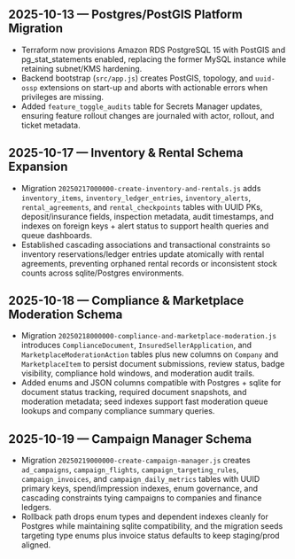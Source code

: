 ## 2025-10-13 — Postgres/PostGIS Platform Migration
- Terraform now provisions Amazon RDS PostgreSQL 15 with PostGIS and pg_stat_statements enabled, replacing the former MySQL instance while retaining subnet/KMS hardening.
- Backend bootstrap (`src/app.js`) creates PostGIS, topology, and `uuid-ossp` extensions on start-up and aborts with actionable errors when privileges are missing.
- Added `feature_toggle_audits` table for Secrets Manager updates, ensuring feature rollout changes are journaled with actor, rollout, and ticket metadata.

## 2025-10-17 — Inventory & Rental Schema Expansion
- Migration `20250217000000-create-inventory-and-rentals.js` adds `inventory_items`, `inventory_ledger_entries`, `inventory_alerts`, `rental_agreements`, and `rental_checkpoints` tables with UUID PKs, deposit/insurance fields, inspection metadata, audit timestamps, and indexes on foreign keys + alert status to support health queries and queue dashboards.
- Established cascading associations and transactional constraints so inventory reservations/ledger entries update atomically with rental agreements, preventing orphaned rental records or inconsistent stock counts across sqlite/Postgres environments.

## 2025-10-18 — Compliance & Marketplace Moderation Schema
- Migration `20250218000000-compliance-and-marketplace-moderation.js` introduces `ComplianceDocument`, `InsuredSellerApplication`, and `MarketplaceModerationAction` tables plus new columns on `Company` and `MarketplaceItem` to persist document submissions, review status, badge visibility, compliance hold windows, and moderation audit trails.
- Added enums and JSON columns compatible with Postgres + sqlite for document status tracking, required document snapshots, and moderation metadata; seed indexes support fast moderation queue lookups and company compliance summary queries.

## 2025-10-19 — Campaign Manager Schema
- Migration `20250219000000-create-campaign-manager.js` creates `ad_campaigns`, `campaign_flights`, `campaign_targeting_rules`, `campaign_invoices`, and `campaign_daily_metrics` tables with UUID primary keys, spend/impression indexes, enum governance, and cascading constraints tying campaigns to companies and finance ledgers.
- Rollback path drops enum types and dependent indexes cleanly for Postgres while maintaining sqlite compatibility, and the migration seeds targeting type enums plus invoice status defaults to keep staging/prod aligned.
